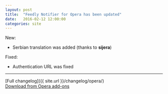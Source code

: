```yaml
---
layout: post
title:  "Feedly Notifier for Opera has been updated"
date:   2016-02-12 12:00:00
categories: site
---
```


New:

* Serbian translation was added (thanks to **sijera**)

Fixed:

* Authentication URL was fixed

***

[Full changelog]({{ site.url }}/changelog/opera/)  
[Download from Opera add-ons](https://addons.opera.com/en/extensions/details/feedly-notifier/)